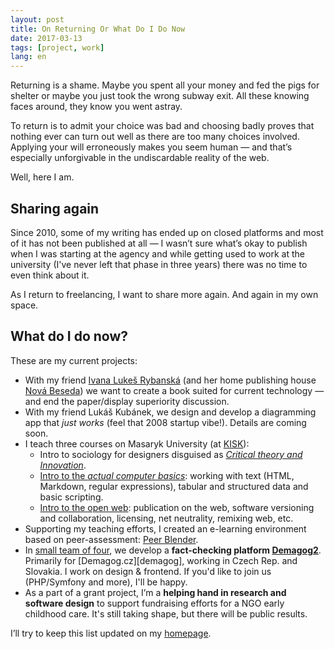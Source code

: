```yaml
---
layout: post
title: On Returning Or What Do I Do Now
date: 2017-03-13
tags: [project, work]
lang: en
---
```

Returning is a shame. Maybe you spent all your money and fed the pigs for shelter or maybe you just took the wrong subway exit. All these knowing faces around, they know you went astray.

To return is to admit your choice was bad and choosing badly proves that nothing ever can turn out well as there are too many choices involved. Applying your will erroneously makes you seem human — and that’s especially unforgivable in the undiscardable reality of the web.

Well, here I am.

## Sharing again

Since 2010, some of my writing has ended up on closed platforms and most of it has not been published at all — I wasn’t sure what’s okay to publish when I was starting at the agency and while getting used to work at the university (I've never left that phase in three years) there was no time to even think about it.

As I return to freelancing, I want to share more again. And again in my own space.

## What do I do now?

These are my current projects:

- With my friend [Ivana Lukeš Rybanská][ivana] (and her home publishing house [Nová Beseda][novabeseda]) we want to create a book suited for current technology — and end the paper/display superiority discussion.
- With my friend Lukáš Kubánek, we design and develop a diagramming app that *just works* (feel that 2008 startup vibe!). Details are coming soon.
- I teach three courses on Masaryk University (at [KISK][kisk]):
    - Intro to sociology for designers disguised as [*Critical theory and Innovation*][vikbb55].
    - [Intro to the *actual computer basics*][vikba05]: working with text (HTML, Markdown, regular expressions), tabular and structured data and basic scripting.
    - [Intro to the open web][vikba07]: publication on the web, software versioning and collaboration, licensing, net neutrality, remixing web, etc.
- Supporting my teaching efforts, I created an e-learning environment based on peer-assessment: [Peer Blender][blender].
- In [small team of four][demagogteam], we develop a **fact-checking platform [Demagog2][demagogsrc]**. Primarily for [Demagog.cz][demagog], working in Czech Rep. and Slovakia.  I work on design & frontend. If you'd like to join us (PHP/Symfony and more), I'll be happy.
- As a part of a grant project, I’m a **helping hand in research and software design** to support fundraising efforts for a NGO early childhood care. It's still taking shape, but there will be public results.

I’ll try to keep this list updated on my [homepage][hp].

[ivana]: https://www.linkedin.com/in/ivanarybanska/
[novabeseda]: https://www.novabeseda.cz
[vikbb55]: https://is.muni.cz/auth/predmet/phil/VIKBB55
[vikba05]: https://is.muni.cz/auth/predmet/phil/VIKBA05
[vikba07]: https://is.muni.cz/auth/predmet/phil/VIKBA07
[kisk]: http://kisk.cz/en "Division of Information and Library Studies"
[blender]: http://peerblender.com
[demagogsrc]: https://github.com/Demagog2/Demagog.cz
[demagogteam]: https://github.com/orgs/Demagog2/teams/core
[demagogcz]: http://demagog.cz
[hp]: http://jan-martinek.com
